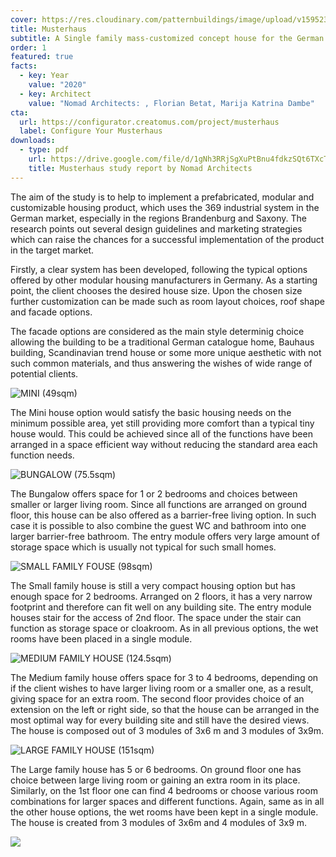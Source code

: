 ```yaml
---
cover: https://res.cloudinary.com/patternbuildings/image/upload/v1595232969/projects/musterhaus/rendering_6_j2y4pb.jpg
title: Musterhaus
subtitle: A Single family mass-customized concept house for the German market
order: 1
featured: true
facts:
  - key: Year
    value: "2020"
  - key: Architect
    value: "Nomad Architects: , Florian Betat, Marija Katrina Dambe"
cta:
  url: https://configurator.creatomus.com/project/musterhaus
  label: Configure Your Musterhaus
downloads:
  - type: pdf
    url: https://drive.google.com/file/d/1gNh3RRjSgXuPtBnu4fdkzSQt6TXcTNYm/view?usp=sharing
    title: Musterhaus study report by Nomad Architects
---
```

The aim of the study is to help to implement a prefabricated, modular and customizable housing product, which uses the 369 industrial system in the German market, especially in the regions Brandenburg and Saxony. The research points out several design guidelines and marketing strategies which can raise the chances for a successful implementation of the product in the target market.

Firstly, a clear system has been developed, following the typical options offered by other modular housing manufacturers in Germany. As a starting point, the client chooses the desired house size. Upon the chosen size further customization can be made such as room layout choices, roof shape and facade options.

The facade options are considered as the main style determinig choice allowing the building to be a traditional German catalogue home, Bauhaus building, Scandinavian trend house or some more unique aesthetic with not such common materials, and thus answering the wishes of wide range of potential clients.

![](https://res.cloudinary.com/patternbuildings/image/upload/v1595232969/projects/musterhaus/rendering_1_gawijm.jpg "MINI (49sqm)")

The Mini house option would satisfy the basic housing needs on the minimum possible area, yet still providing more comfort than a typical tiny house would. This could be achieved since all of the functions have been arranged in a space efficient way without reducing the standard area each function needs.

![](https://res.cloudinary.com/patternbuildings/image/upload/v1595232969/projects/musterhaus/rendering_2_udqpn2.jpg "BUNGALOW (75.5sqm)")

The Bungalow offers space for 1 or 2 bedrooms and choices between smaller or larger living room. Since all functions are arranged on ground floor, this house can be also offered as a barrier-free living option. In such case it is possible to also combine the guest WC and bathroom into one larger barrier-free bathroom. The entry module offers very large amount of storage space which is usually not typical for such small homes.

![](https://res.cloudinary.com/patternbuildings/image/upload/v1595232969/projects/musterhaus/rendering_3_rkplwz.jpg "SMALL FAMILY FOUSE (98sqm)")

The Small family house is still a very compact housing option but has enough space for 2 bedrooms. Arranged on 2 floors, it has a very narrow footprint and therefore can fit well on any building site. The entry module houses stair for the access of 2nd floor. The space under the stair can function as storage space or cloakroom. As in all previous options, the wet rooms have been placed in a single module.

![](https://res.cloudinary.com/patternbuildings/image/upload/v1595232969/projects/musterhaus/rendering_4_yn50ew.jpg "MEDIUM FAMILY HOUSE (124.5sqm)")

The Medium family house offers space for 3 to 4 bedrooms, depending on if the client wishes to have larger living room or a smaller one, as a result, giving space for an extra room. The second floor provides choice of an extension on the left or right side, so that the house can be arranged in the most optimal way for every building site and still have the desired views. The house is composed out of 3 modules of 3x6 m and 3 modules of 3x9m.

![](https://res.cloudinary.com/patternbuildings/image/upload/v1595232969/projects/musterhaus/rendering_5_t6vhm9.jpg "LARGE FAMILY HOUSE (151sqm)")

The Large family house has 5 or 6 bedrooms. On ground floor one has choice between large living room or gaining an extra room in its place. Similarly, on the 1st floor one can find 4 bedrooms or choose various room combinations for larger spaces and different functions. Again, same as in all the other house options, the wet rooms have been kept in a single module. The house is created from 3 modules of 3x6m and 4 modules of 3x9 m.

![](https://res.cloudinary.com/patternbuildings/image/upload/v1595232969/projects/musterhaus/rendering_7_vwykgc.jpg)